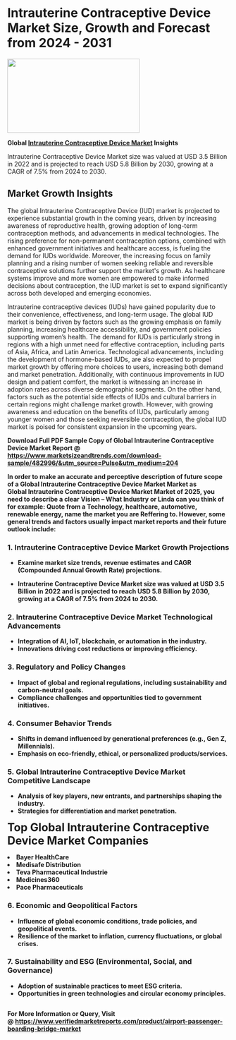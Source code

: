 <H1>Intrauterine Contraceptive Device Market Size, Growth and Forecast from 2024 - 2031</H1><img class="aligncenter size-medium wp-image-584254" src="https://thirdeyenews.in/wp-content/uploads/2024/09/Global-Market-Research-300x168.jpeg" alt="" width="300" height="168" /><p><strong>Global&nbsp;<a href="https://www.marketsizeandtrends.com/download-sample/482996/&amp;utm_source=Pulse&amp;utm_medium=204">Intrauterine Contraceptive Device Market</a> Insights</strong></p><p>Intrauterine Contraceptive Device Market size was valued at USD 3.5 Billion in 2022 and is projected to reach USD 5.8 Billion by 2030, growing at a CAGR of 7.5% from 2024 to 2030.</p><p><h2>Market Growth Insights</h2> <p>The global Intrauterine Contraceptive Device (IUD) market is projected to experience substantial growth in the coming years, driven by increasing awareness of reproductive health, growing adoption of long-term contraception methods, and advancements in medical technologies. The rising preference for non-permanent contraception options, combined with enhanced government initiatives and healthcare access, is fueling the demand for IUDs worldwide. Moreover, the increasing focus on family planning and a rising number of women seeking reliable and reversible contraceptive solutions further support the market's growth. As healthcare systems improve and more women are empowered to make informed decisions about contraception, the IUD market is set to expand significantly across both developed and emerging economies.</p> <p><strong></strong></p> <p>Intrauterine contraceptive devices (IUDs) have gained popularity due to their convenience, effectiveness, and long-term usage. The global IUD market is being driven by factors such as the growing emphasis on family planning, increasing healthcare accessibility, and government policies supporting women’s health. The demand for IUDs is particularly strong in regions with a high unmet need for effective contraception, including parts of Asia, Africa, and Latin America. Technological advancements, including the development of hormone-based IUDs, are also expected to propel market growth by offering more choices to users, increasing both demand and market penetration. Additionally, with continuous improvements in IUD design and patient comfort, the market is witnessing an increase in adoption rates across diverse demographic segments. On the other hand, factors such as the potential side effects of IUDs and cultural barriers in certain regions might challenge market growth. However, with growing awareness and education on the benefits of IUDs, particularly among younger women and those seeking reversible contraception, the global IUD market is poised for consistent expansion in the upcoming years.</p> <p><strong></p><p><span class=""><strong>Download Full PDF Sample Copy of Global Intrauterine Contraceptive Device Market Report</strong> @ <a href="https://www.marketsizeandtrends.com/download-sample/482996/&amp;utm_source=Pulse&amp;utm_medium=204" target="_blank">https://www.marketsizeandtrends.com/download-sample/482996/&amp;utm_source=Pulse&amp;utm_medium=204</a></span></p><p>In order to make an accurate and perceptive description of future scope of a Global&nbsp;Intrauterine Contraceptive Device Market Market as Global&nbsp;Intrauterine Contraceptive Device Market Market of 2025, you need to describe a clear Vision &ndash; What Industry or Linda can you think of for example: Quote from a Technology, healthcare, automotive, renewable energy, name the market you are Reffering to. However, some general trends and factors usually impact market reports and their future outlook include:</p><h3>1.&nbsp;<strong>Intrauterine Contraceptive Device Market Growth Projections</strong></h3><ul><li>Examine market size trends, revenue estimates and CAGR (Compounded Annual Growth Rate) projections.</li><li><p>Intrauterine Contraceptive Device Market size was valued at USD 3.5 Billion in 2022 and is projected to reach USD 5.8 Billion by 2030, growing at a CAGR of 7.5% from 2024 to 2030.</p></li></ul><h3>2.&nbsp;<strong>Intrauterine Contraceptive Device Market Technological Advancements</strong></h3><ul><li>Integration of AI, IoT, blockchain, or automation in the industry.</li><li>Innovations driving cost reductions or improving efficiency.</li></ul><h3>3.&nbsp;<strong>Regulatory and Policy Changes</strong></h3><ul><li>Impact of global and regional regulations, including sustainability and carbon-neutral goals.</li><li>Compliance challenges and opportunities tied to government initiatives.</li></ul><h3>4.&nbsp;<strong>Consumer Behavior Trends</strong></h3><ul><li>Shifts in demand influenced by generational preferences (e.g., Gen Z, Millennials).</li><li>Emphasis on eco-friendly, ethical, or personalized products/services.</li></ul><h3>5.&nbsp;<strong>Global Intrauterine Contraceptive Device Market Competitive Landscape</strong></h3><ul><li>Analysis of key players, new entrants, and partnerships shaping the industry.</li><li>Strategies for differentiation and market penetration.</li></ul><p data-pm-slice="1 1 []"><span style="color: inherit; font-family: inherit; font-size: 25px;">Top Global Intrauterine Contraceptive Device Market Companies</span></p><div class="" data-test-id=""><p><li>Bayer HealthCare</li><li> Medisafe Distribution</li><li> Teva Pharmaceutical Industrie</li><li> Medicines360</li><li> Pace Pharmaceuticals</li></p></div><h3>6.&nbsp;<strong>Economic and Geopolitical Factors</strong></h3><ul><li>Influence of global economic conditions, trade policies, and geopolitical events.</li><li>Resilience of the market to inflation, currency fluctuations, or global crises.</li></ul><h3>7.&nbsp;<strong>Sustainability and ESG (Environmental, Social, and Governance)</strong></h3><ul><li>Adoption of sustainable practices to meet ESG criteria.</li><li>Opportunities in green technologies and circular economy principles.</li></ul><h2><strong style="font-size: 14px;">For More Information or Query, Visit @&nbsp;</strong><a style="background-color: #ffffff; font-size: 14px;" href="https://www.marketsizeandtrends.com/report/intrauterine-contraceptive-device-market/" target="_blank">https://www.verifiedmarketreports.com/product/airport-passenger-boarding-bridge-market</a></h2>
